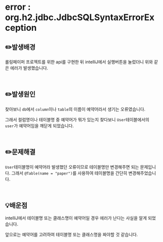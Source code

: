 # error : org.h2.jdbc.JdbcSQLSyntaxErrorException

## ✏️발생배경
롤링페이퍼 프로젝트를 위한 api를 구현한 뒤 intelliJ에서 실행버튼을 눌렀더니 위와 같은 에러가 발생했습니다.

<br>

## ✏️발생원인
찾아보니 `db`에서 `column`이나 `table`의 이름이 예약어라서 생기는 오류였습니다.

그래서 컬럼명이나 테이블명 중 예약어가 뭐가 있는지 찾다보니 `User`테이블에서의 `user`가 예약어임을 깨닫게 되었습니다.

<br>

## ✏️문제해결
`User`테이블명이 예약어라 발생했던 오류이므로 테이블명만 변경해주면 되는 문제입니다.
그래서 `@Table(name = "paper")`를 사용하여 테이블명을 간단히 변경해주었습니다.

<br>

## 💡배운점
intelliJ에서 테이블명 또는 클래스명이 예약어일 경우 에러가 난다는 사실을 알게 되었습니다.

앞으로는 예약어를 고려하여 테이블명 또는 클래스명을 짜야할 것 같습니다.